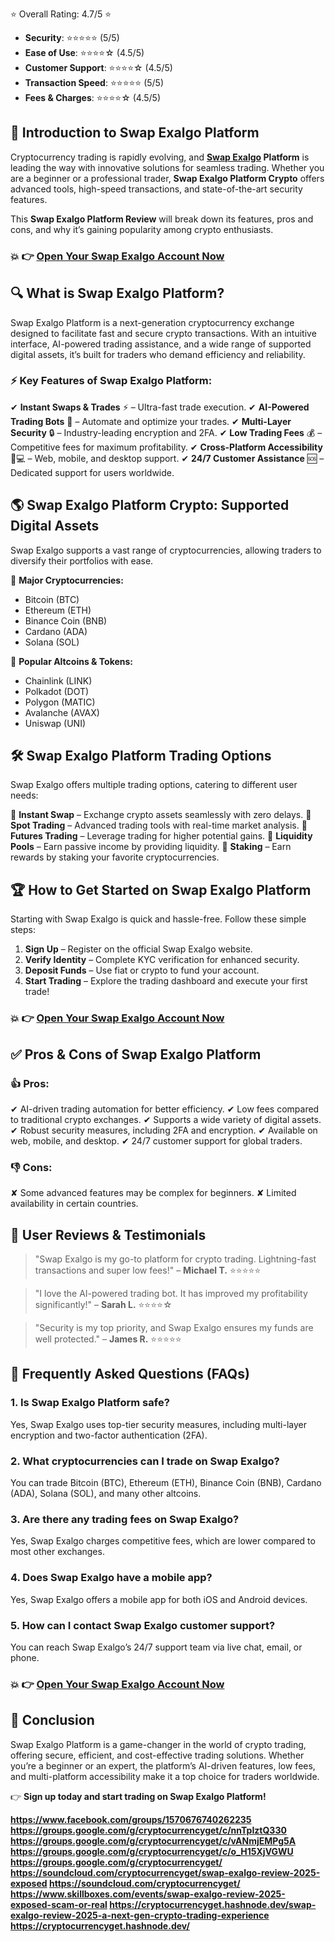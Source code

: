 ⭐ Overall Rating: 4.7/5 ⭐</h2>
<ul>
 	<li><strong>Security</strong>: ⭐⭐⭐⭐⭐ (5/5)</li>
 	<li><strong>Ease of Use</strong>: ⭐⭐⭐⭐☆ (4.5/5)</li>
 	<li><strong>Customer Support</strong>: ⭐⭐⭐⭐☆ (4.5/5)</li>
 	<li><strong>Transaction Speed</strong>: ⭐⭐⭐⭐⭐ (5/5)</li>
 	<li><strong>Fees &amp; Charges</strong>: ⭐⭐⭐⭐☆ (4.5/5)</li>
</ul>
<h2><strong>🚀 Introduction to Swap Exalgo Platform</strong></h2>
Cryptocurrency trading is rapidly evolving, and <strong><a href="https://www.facebook.com/groups/1570676740262235">Swap Exalgo</a> Platform</strong> is leading the way with innovative solutions for seamless trading. Whether you are a beginner or a professional trader, <strong>Swap Exalgo Platform Crypto</strong> offers advanced tools, high-speed transactions, and state-of-the-art security features.

This <strong>Swap Exalgo Platform Review</strong> will break down its features, pros and cons, and why it’s gaining popularity among crypto enthusiasts.
<h3>💥 👉 <a href="https://mydealsjunction.info/swapexalgo-get">Open Your Swap Exalgo Account Now</a></h3>
<h2><strong>🔍 What is Swap Exalgo Platform</strong>?</h2>
Swap Exalgo Platform is a next-generation cryptocurrency exchange designed to facilitate fast and secure crypto transactions. With an intuitive interface, AI-powered trading assistance, and a wide range of supported digital assets, it’s built for traders who demand efficiency and reliability.
<h3><strong>⚡ Key Features of Swap Exalgo Platform:</strong></h3>
✔ <strong>Instant Swaps &amp; Trades</strong> ⚡ – Ultra-fast trade execution. ✔ <strong>AI-Powered Trading Bots</strong> 🤖 – Automate and optimize your trades. ✔ <strong>Multi-Layer Security</strong> 🔒 – Industry-leading encryption and 2FA. ✔ <strong>Low Trading Fees</strong> 💰 – Competitive fees for maximum profitability. ✔ <strong>Cross-Platform Accessibility</strong> 📱💻 – Web, mobile, and desktop support. ✔ <strong>24/7 Customer Assistance</strong> 🆘 – Dedicated support for users worldwide.
<h2><strong>🌎 Swap Exalgo Platform Crypto: Supported Digital Assets</strong></h2>
Swap Exalgo supports a vast range of cryptocurrencies, allowing traders to diversify their portfolios with ease.

💎 <strong>Major Cryptocurrencies:</strong>
<ul>
 	<li>Bitcoin (BTC)</li>
 	<li>Ethereum (ETH)</li>
 	<li>Binance Coin (BNB)</li>
 	<li>Cardano (ADA)</li>
 	<li>Solana (SOL)</li>
</ul>
💎 <strong>Popular Altcoins &amp; Tokens:</strong>
<ul>
 	<li>Chainlink (LINK)</li>
 	<li>Polkadot (DOT)</li>
 	<li>Polygon (MATIC)</li>
 	<li>Avalanche (AVAX)</li>
 	<li>Uniswap (UNI)</li>
</ul>
<h2><strong>🛠️ Swap Exalgo Platform Trading Options</strong></h2>
Swap Exalgo offers multiple trading options, catering to different user needs:

📌 <strong>Instant Swap</strong> – Exchange crypto assets seamlessly with zero delays. 📌 <strong>Spot Trading</strong> – Advanced trading tools with real-time market analysis. 📌 <strong>Futures Trading</strong> – Leverage trading for higher potential gains. 📌 <strong>Liquidity Pools</strong> – Earn passive income by providing liquidity. 📌 <strong>Staking</strong> – Earn rewards by staking your favorite cryptocurrencies.
<h2><strong>🏆 How to Get Started on Swap Exalgo Platform</strong></h2>
Starting with Swap Exalgo is quick and hassle-free. Follow these simple steps:
<ol>
 	<li><strong>Sign Up</strong> – Register on the official Swap Exalgo website.</li>
 	<li><strong>Verify Identity</strong> – Complete KYC verification for enhanced security.</li>
 	<li><strong>Deposit Funds</strong> – Use fiat or crypto to fund your account.</li>
 	<li><strong>Start Trading</strong> – Explore the trading dashboard and execute your first trade!</li>
</ol>
<h3>💥 👉 <a href="https://mydealsjunction.info/swapexalgo-get">Open Your Swap Exalgo Account Now</a></h3>
<h2><strong>✅ Pros &amp; Cons of Swap Exalgo Platform</strong></h2>
<h3>👍 Pros:</h3>
✔ AI-driven trading automation for better efficiency. ✔ Low fees compared to traditional crypto exchanges. ✔ Supports a wide variety of digital assets. ✔ Robust security measures, including 2FA and encryption. ✔ Available on web, mobile, and desktop. ✔ 24/7 customer support for global traders.
<h3>👎 Cons:</h3>
✘ Some advanced features may be complex for beginners. ✘ Limited availability in certain countries.
<h2><strong>📢 User Reviews &amp; Testimonials</strong></h2>
<blockquote>"Swap Exalgo is my go-to platform for crypto trading. Lightning-fast transactions and super low fees!" – <strong>Michael T.</strong> ⭐⭐⭐⭐⭐</blockquote>
<blockquote>"I love the AI-powered trading bot. It has improved my profitability significantly!" – <strong>Sarah L.</strong> ⭐⭐⭐⭐☆</blockquote>
<blockquote>"Security is my top priority, and Swap Exalgo ensures my funds are well protected." – <strong>James R.</strong> ⭐⭐⭐⭐⭐</blockquote>
<h2><strong>🔎 Frequently Asked Questions (FAQs)</strong></h2>
<h3>1. <strong>Is Swap Exalgo Platform safe?</strong></h3>
Yes, Swap Exalgo uses top-tier security measures, including multi-layer encryption and two-factor authentication (2FA).
<h3>2. <strong>What cryptocurrencies can I trade on Swap Exalgo?</strong></h3>
You can trade Bitcoin (BTC), Ethereum (ETH), Binance Coin (BNB), Cardano (ADA), Solana (SOL), and many other altcoins.
<h3>3. <strong>Are there any trading fees on Swap Exalgo?</strong></h3>
Yes, Swap Exalgo charges competitive fees, which are lower compared to most other exchanges.
<h3>4. <strong>Does Swap Exalgo have a mobile app?</strong></h3>
Yes, Swap Exalgo offers a mobile app for both iOS and Android devices.
<h3>5. <strong>How can I contact Swap Exalgo customer support?</strong></h3>
You can reach Swap Exalgo’s 24/7 support team via live chat, email, or phone.
<h3>💥 👉 <a href="https://mydealsjunction.info/swapexalgo-get">Open Your Swap Exalgo Account Now</a></h3>
<h2><strong>🎯 Conclusion</strong></h2>
Swap Exalgo Platform is a game-changer in the world of crypto trading, offering secure, efficient, and cost-effective trading solutions. Whether you’re a beginner or an expert, the platform’s AI-driven features, low fees, and multi-platform accessibility make it a top choice for traders worldwide.

👉 <strong>Sign up today and start trading on Swap Exalgo Platform!


https://www.facebook.com/groups/1570676740262235
https://groups.google.com/g/cryptocurrencyget/c/nnTpIztQ330
https://groups.google.com/g/cryptocurrencyget/c/vANmjEMPg5A
https://groups.google.com/g/cryptocurrencyget/c/o_H15XjVGWU
https://groups.google.com/g/cryptocurrencyget/
https://soundcloud.com/cryptocurrencyget/swap-exalgo-review-2025-exposed
https://soundcloud.com/cryptocurrencyget/
https://www.skillboxes.com/events/swap-exalgo-review-2025-exposed-scam-or-real
https://cryptocurrencyget.hashnode.dev/swap-exalgo-review-2025-a-next-gen-crypto-trading-experience
https://cryptocurrencyget.hashnode.dev/
